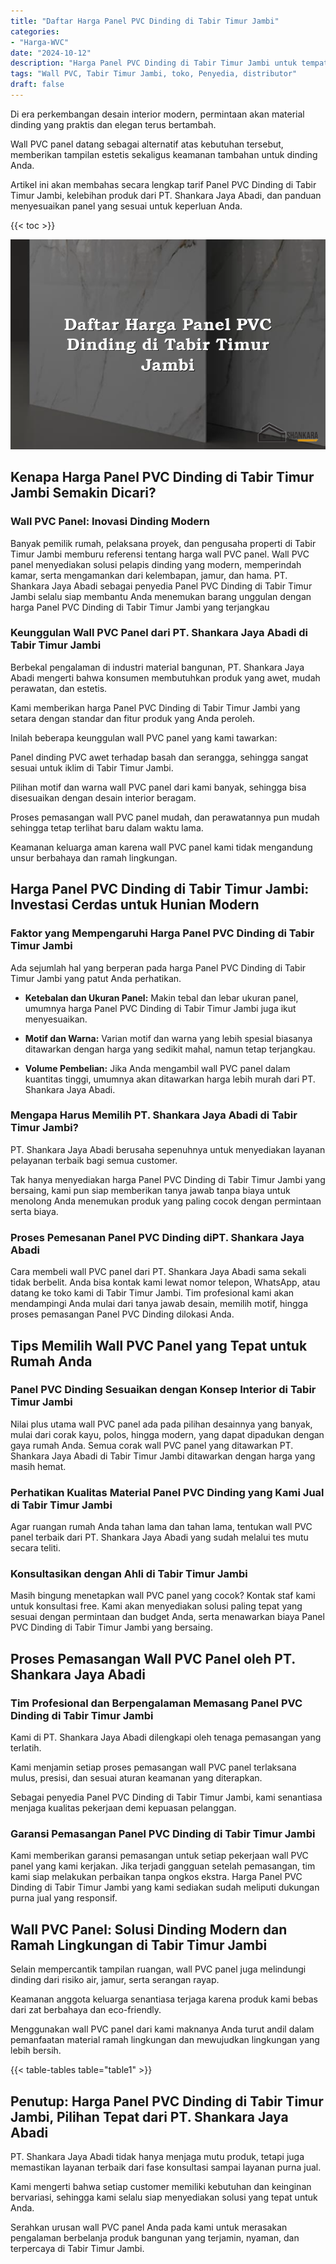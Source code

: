 ```yaml
---
title: "Daftar Harga Panel PVC Dinding di Tabir Timur Jambi"
categories: 
- "Harga-WVC"
date: "2024-10-12"
description: "Harga Panel PVC Dinding di Tabir Timur Jambi untuk tempat tinggal, perkantoran, dan ritel. Material unggulan, pilihan motif, variasi warna elegan, dengan jasa instalasi oleh tenaga ahli profesional dan jaminan resmi!|Layanan distribusi Panel PVC Dinding di Tabir Timur Jambi untuk kebutuhan tempat tinggal, kantor, atau ritel, dengan material terbaik dan pemasangan oleh teknisi profesional dan kepastian resmi.|Pilihan Panel PVC Dinding di Tabir Timur Jambi yang andal untuk tempat tinggal, kantor, serta ritel, bersama panel berkualitas dan instalasi dikerjakan oleh tenaga ahli berpengalaman serta jaminan resmi.|Distribusi Panel PVC Dinding di Tabir Timur Jambi untuk tempat tinggal, office, dan toko, dengan material terbaik dan instalasi dikerjakan oleh teknisi ahli, dilengkapi beserta kepastian resmi.}"
tags: "Wall PVC, Tabir Timur Jambi, toko, Penyedia, distributor"
draft: false
---
```


Di era perkembangan desain interior modern, permintaan akan material dinding yang praktis dan elegan terus bertambah.

Wall PVC panel datang sebagai alternatif atas kebutuhan tersebut, memberikan tampilan estetis sekaligus keamanan tambahan untuk dinding Anda.

Artikel ini akan membahas secara lengkap tarif Panel PVC Dinding di Tabir Timur Jambi, kelebihan produk dari PT. Shankara Jaya Abadi, dan panduan menyesuaikan panel yang sesuai untuk keperluan Anda.

{{< toc >}}

![Daftar Harga Panel PVC Dinding di Tabir Timur Jambi](/images/Harga-WVC/Daftar-Harga-Panel-PVC-Dinding-di-Tabir-Timur-Jambi.png)


## Kenapa Harga Panel PVC Dinding di Tabir Timur Jambi Semakin Dicari?

### Wall PVC Panel: Inovasi Dinding Modern

Banyak pemilik rumah, pelaksana proyek, dan pengusaha properti di Tabir Timur Jambi memburu referensi tentang harga wall PVC panel. Wall PVC panel menyediakan solusi pelapis dinding yang modern, memperindah kamar, serta mengamankan dari kelembapan, jamur, dan hama. PT. Shankara Jaya Abadi sebagai penyedia Panel PVC Dinding di Tabir Timur Jambi selalu siap membantu Anda menemukan barang unggulan dengan harga Panel PVC Dinding di Tabir Timur Jambi yang terjangkau

### Keunggulan Wall PVC Panel dari PT. Shankara Jaya Abadi di Tabir Timur Jambi

Berbekal pengalaman di industri material bangunan, PT. Shankara Jaya Abadi mengerti bahwa konsumen membutuhkan produk yang awet, mudah perawatan, dan estetis.

Kami memberikan harga Panel PVC Dinding di Tabir Timur Jambi yang setara dengan standar dan fitur produk yang Anda peroleh.

Inilah beberapa keunggulan wall PVC panel yang kami tawarkan:

Panel dinding PVC awet terhadap basah dan serangga, sehingga sangat sesuai untuk iklim di Tabir Timur Jambi.

Pilihan motif dan warna wall PVC panel dari kami banyak, sehingga bisa disesuaikan dengan desain interior beragam.

Proses pemasangan wall PVC panel mudah, dan perawatannya pun mudah sehingga tetap terlihat baru dalam waktu lama.

Keamanan keluarga aman karena wall PVC panel kami tidak mengandung unsur berbahaya dan ramah lingkungan.

## Harga Panel PVC Dinding di Tabir Timur Jambi: Investasi Cerdas untuk Hunian Modern

### Faktor yang Mempengaruhi Harga Panel PVC Dinding di Tabir Timur Jambi

Ada sejumlah hal yang berperan pada harga Panel PVC Dinding di Tabir Timur Jambi yang patut Anda perhatikan.

- **Ketebalan dan Ukuran Panel:** Makin tebal dan lebar ukuran panel, umumnya harga Panel PVC Dinding di Tabir Timur Jambi juga ikut menyesuaikan.

- **Motif dan Warna:** Varian motif dan warna yang lebih spesial biasanya ditawarkan dengan harga yang sedikit mahal, namun tetap terjangkau.

- **Volume Pembelian:** Jika Anda mengambil wall PVC panel dalam kuantitas tinggi, umumnya akan ditawarkan harga lebih murah dari PT. Shankara Jaya Abadi.

### Mengapa Harus Memilih PT. Shankara Jaya Abadi di Tabir Timur Jambi?

PT. Shankara Jaya Abadi berusaha sepenuhnya untuk menyediakan layanan pelayanan terbaik bagi semua customer.

Tak hanya menyediakan harga Panel PVC Dinding di Tabir Timur Jambi yang bersaing, kami pun siap memberikan tanya jawab tanpa biaya untuk menolong Anda menemukan produk yang paling cocok dengan permintaan serta biaya.

### Proses Pemesanan Panel PVC Dinding diPT. Shankara Jaya Abadi

Cara membeli wall PVC panel dari PT. Shankara Jaya Abadi sama sekali tidak berbelit. Anda bisa kontak kami lewat nomor telepon, WhatsApp, atau datang ke toko kami di Tabir Timur Jambi. Tim profesional kami akan mendampingi Anda mulai dari tanya jawab desain, memilih motif, hingga proses pemasangan Panel PVC Dinding dilokasi Anda.

## Tips Memilih Wall PVC Panel yang Tepat untuk Rumah Anda

### Panel PVC Dinding Sesuaikan dengan Konsep Interior di Tabir Timur Jambi

Nilai plus utama wall PVC panel ada pada pilihan desainnya yang banyak, mulai dari corak kayu, polos, hingga modern, yang dapat dipadukan dengan gaya rumah Anda. Semua corak wall PVC panel yang ditawarkan PT. Shankara Jaya Abadi di Tabir Timur Jambi ditawarkan dengan harga yang masih hemat.

### Perhatikan Kualitas Material Panel PVC Dinding yang Kami Jual di Tabir Timur Jambi

Agar ruangan rumah Anda tahan lama dan tahan lama, tentukan wall PVC panel terbaik dari PT. Shankara Jaya Abadi yang sudah melalui tes mutu secara teliti.

### Konsultasikan dengan Ahli di Tabir Timur Jambi

Masih bingung menetapkan wall PVC panel yang cocok? Kontak staf kami untuk konsultasi free. Kami akan menyediakan solusi paling tepat yang sesuai dengan permintaan dan budget Anda, serta menawarkan biaya Panel PVC Dinding di Tabir Timur Jambi yang bersaing.

## Proses Pemasangan Wall PVC Panel oleh PT. Shankara Jaya Abadi

### Tim Profesional dan Berpengalaman Memasang Panel PVC Dinding di Tabir Timur Jambi

Kami di PT. Shankara Jaya Abadi dilengkapi oleh tenaga pemasangan yang terlatih.

Kami menjamin setiap proses pemasangan wall PVC panel terlaksana mulus, presisi, dan sesuai aturan keamanan yang diterapkan.

Sebagai penyedia Panel PVC Dinding di Tabir Timur Jambi, kami senantiasa menjaga kualitas pekerjaan demi kepuasan pelanggan.

### Garansi Pemasangan Panel PVC Dinding di Tabir Timur Jambi

Kami memberikan garansi pemasangan untuk setiap pekerjaan wall PVC panel yang kami kerjakan. Jika terjadi gangguan setelah pemasangan, tim kami siap melakukan perbaikan tanpa ongkos ekstra. Harga Panel PVC Dinding di Tabir Timur Jambi yang kami sediakan sudah meliputi dukungan purna jual yang responsif.

## Wall PVC Panel: Solusi Dinding Modern dan Ramah Lingkungan di Tabir Timur Jambi

Selain mempercantik tampilan ruangan, wall PVC panel juga melindungi dinding dari risiko air, jamur, serta serangan rayap.

Keamanan anggota keluarga senantiasa terjaga karena produk kami bebas dari zat berbahaya dan eco-friendly.

Menggunakan wall PVC panel dari kami maknanya Anda turut andil dalam pemanfaatan material ramah lingkungan dan mewujudkan lingkungan yang lebih bersih.

{{< table-tables table="table1" >}}

## Penutup: Harga Panel PVC Dinding di Tabir Timur Jambi, Pilihan Tepat dari PT. Shankara Jaya Abadi

PT. Shankara Jaya Abadi tidak hanya menjaga mutu produk, tetapi juga memastikan layanan terbaik dari fase konsultasi sampai layanan purna jual.

Kami mengerti bahwa setiap customer memiliki kebutuhan dan keinginan bervariasi, sehingga kami selalu siap menyediakan solusi yang tepat untuk Anda.

Serahkan urusan wall PVC panel Anda pada kami untuk merasakan pengalaman berbelanja produk bangunan yang terjamin, nyaman, dan terpercaya di Tabir Timur Jambi.